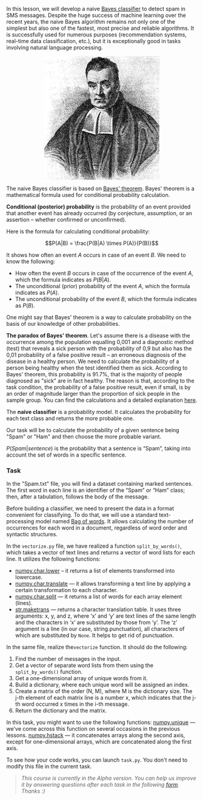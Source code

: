 In this lesson, we will develop a naive [Bayes classifier](http://www.machinelearning.ru/wiki/index.php?title=%D0%9D%D0%B0%D0%B8%D0%B2%D0%BD%D1%8B%D0%B9_%D0%B1%D0%B0%D0%B9%D0%B5%D1%81%D0%BE%D0%B2%D1%81%D0%BA%D0%B8%D0%B9_%D0%BA%D0%BB%D0%B0%D1%81%D1%81%D0%B8%D1%84%D0%B8%D0%BA%D0%B0%D1%82%D0%BE%D1%80) to detect
spam in SMS messages. Despite the huge success of machine learning over the recent years, the naive Bayes algorithm
remains not only one of the simplest but also one of the fastest, most precise and reliable algorithms.
It is successfully used for numerous purposes (recommendation systems, real-time data classification, etc.),
but it is exceptionally good in tasks involving natural language processing.

<style>
img {
  display: block;
  margin-left: auto;
  margin-right: auto;
}
</style>
![bayes](Thomas_Bayes.png)

The naive Bayes classifier is based on [Bayes' theorem](https://ru.wikipedia.org/wiki/%D0%A2%D0%B5%D0%BE%D1%80%D0%B5%D0%BC%D0%B0_%D0%91%D0%B0%D0%B9%D0%B5%D1%81%D0%B0). Bayes' theorem
is a mathematical formula used for conditional probability calculation.

**Conditional (posterior) probability** is the probability of an event provided that
another event has already occurred (by conjecture, assumption, or an assertion – 
whether confirmed or unconfirmed).

Here is the formula for calculating conditional probability:

$$P(A|B) = \frac{P(B|A) \times P(A)}{P(B)}$$

It shows how often an event $A$ occurs in case of an event $B$. We need to know the following:
- How often the event $B$ occurs in case of the occurrence of the event $A$, which the formula indicates as $P(B|A)$.
- The unconditional (prior) probability of the event $A$, which the formula indicates as $P(A)$.
- The unconditional probability of the event $B$, which the formula indicates as $P(B)$.

One might say that Bayes' theorem is a way to calculate probability on the basis of our knowledge of other probabilities.

<div class="hint"><b>The paradox of Bayes' theorem</b>. Let's assume there is a disease with
the occurrence among the population equalling 0,001 and a diagnostic method (test) that reveals a sick person with the probability of 0,9
but also has the 0,01 probability of a false positive result – an erroneous diagnosis of the disease in a healthy person.
We need to calculate the probability of a person being healthy when
the test identified them as sick. According to Bayes' theorem, this probability is 91.7%, that is 
the majority of people diagnosed as "sick" are in fact healthy. The reason is that, according to the task condition, 
the probability of a false positive result, even if small, is by an order of magnitude larger than the proportion of
sick people in the sample group. You can find the calculations and a detailed explanation <a href="https://ru.wikipedia.org/wiki/%D0%A2%D0%B5%D0%BE%D1%80%D0%B5%D0%BC%D0%B0_%D0%91%D0%B0%D0%B9%D0%B5%D1%81%D0%B0#%D0%9F%D1%80%D0%B8%D0%BC%D0%B5%D1%80_4_%E2%80%94_%D0%BF%D0%B0%D1%80%D0%B0%D0%B4%D0%BE%D0%BA%D1%81_%D1%82%D0%B5%D0%BE%D1%80%D0%B5%D0%BC%D1%8B_%D0%91%D0%B0%D0%B9%D0%B5%D1%81%D0%B0">here</a>. </div>

The **naive classifier** is a probability model. It calculates the probability for each text class
and returns the more probable one.

Our task will be to calculate the probability of a given sentence being "Spam" or "Ham" and then 
choose the more probable variant.

$P(Spam|sentence)$ is the probability that a sentence is “Spam”, taking into account
the set of words in a specific sentence.


### Task

In the "Spam.txt" file, you will find a dataset containing marked sentences. The first word in each line 
is an identifier of the “Spam” or “Ham” class; then, after a tabulation, follows the body of the message.

Before building a classifier, we need to present the data in a format convenient for classifying. To do that,
we will use a standard text-processing model named [Bag of words](https://ru.wikipedia.org/wiki/%D0%9C%D0%B5%D1%88%D0%BE%D0%BA_%D1%81%D0%BB%D0%BE%D0%B2). It allows calculating 
the number of occurrences for each word in a document, regardless of word order and syntactic structures.

In the `vectorize.py` file, we have realized a function `split_by_words()`, which takes a vector of text lines and returns a vector of word lists for each line.
It utilizes the following functions:

- [numpy.char.lower](https://numpy.org/doc/stable/reference/generated/numpy.char.lower.html) – it returns a list of elements transformed into lowercase.
- [numpy.char.translate](https://numpy.org/doc/stable/reference/generated/numpy.char.translate.html#numpy-char-translate) — it allows transforming a text line by applying a certain transformation to each character.
- [numpy.char.split](https://numpy.org/devdocs/reference/generated/numpy.char.split.html#numpy-char-split) — it returns a list of words for each array element (lines).
- [str.maketrans](https://docs.python.org/3/library/stdtypes.html#str.maketrans) — returns a character translation table. It uses three
  arguments: x, y, and z, where ‘x’ and ‘y’ are text lines of the same length and the characters in ‘x’ are
  substituted by those from ‘y’. The ‘z’ argument is a line (in our case, string.punctuation), all characters of which
  are substituted by `None`. It helps to get rid of punctuation.

In the same file, realize the`vectorize` function. It should do the following:
1) Find the number of messages in the input.
2) Get a vector of separate word lists from them using the `split_by_words()` function.
3) Get a one-dimensional array of unique words from it.
4) Build a dictionary, where each unique word will be assigned an index.
5) Create a matrix of the order (N, M), where M is the dictionary size. The j-th element of each matrix line
   is a number x, which indicates that the j-th word occurred x times in the i-th message.
6) Return the dictionary and the matrix.

<div class="hint">
In this task, you might want to use the following functions:
<a href="https://numpy.org/doc/stable/reference/generated/numpy.unique.html?highlight=unique#numpy.unique">numpy.unique</a>&nbsp;— we've come across this function on several occasions in the previous lessons.
<a href="https://numpy.org/doc/stable/reference/generated/numpy.hstack.html">numpy.hstack</a>&nbsp;— it concatenates arrays along the second axis, except for one-dimensional arrays, which
are concatenated along the first axis.
</div>

To see how your code works, you can launch `task.py`. You don't need to modify this file in the current task.

> <i>This course is currently in the Alpha version. You can help us improve it by answering questions after each task in the following
> <a href="https://docs.google.com/forms/d/e/1FAIpQLSd3V5XUAMjCyU4uOuri9WKBEXpVsRfzCfMfVtnS8AzjqdXqFw/viewform?usp=sf_link">form</a>.
> Thanks :) </i>